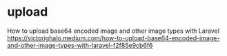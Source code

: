 # upload

<!-- Contenuto migrato da _docs/upload.txt -->

How to upload base64 encoded image and other image types with Laravel
https://victorighalo.medium.com/how-to-upload-base64-encoded-image-and-other-image-types-with-laravel-f2f85e9cb6f6
